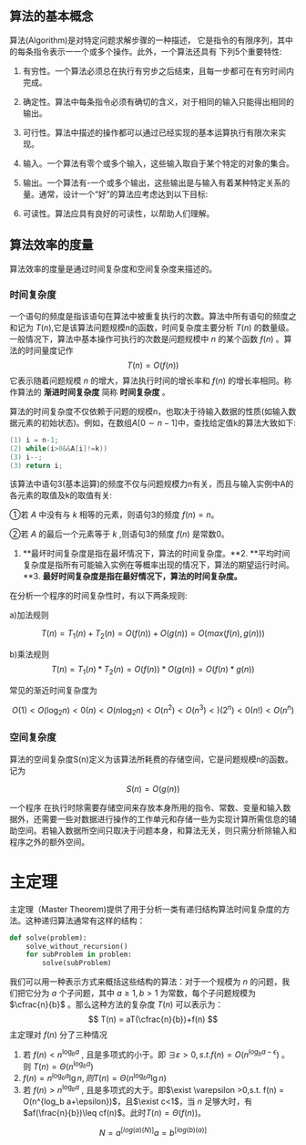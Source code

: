

## 算法的基本概念

算法(Algorithm)是对特定问题求解步骤的一种描述， 它是指令的有限序列，其中的每条指令表示一一个或多个操作。此外，一个算法还具有 下列5个重要特性:

1. 有穷性。一个算法必须总在执行有穷步之后结束，且每一步都可在有穷时间内完成。
2. 确定性。算法中每条指令必须有确切的含义，对于相同的输入只能得出相同的输出。
3. 可行性。算法中描述的操作都可以通过已经实现的基本运算执行有限次来实现。
4. 输入。一个算法有零个或多个输入，这些输入取自于某个特定的对象的集合。
5. 输出。一个算法有-一个或多个输出，这些输出是与输入有着某种特定关系的量。通常，设计一个“好”的算法应考虑达到以下目标:

5. 可读性。算法应具有良好的可读性，以帮助人们理解。

## 算法效率的度量

算法效率的度量是通过时间复杂度和空间复杂度来描述的。

### 时间复杂度

一个语句的频度是指该语句在算法中被重复执行的次数。算法中所有语句的频度之和记为 $T(n)$,它是该算法问题规模n的函数，时间复杂度主要分析 $T(n)$ 的数量级。一般情况下，算法中基本操作可执行的次数是问题规模中 $n$ 的某个函数 $f(n)$ 。算法的时间量度记作
$$
T(n) = O(f(n))
$$
它表示随着问题规模 $n$ 的增大，算法执行时间的增长率和 $f(n)$ 的增长率相同。称作算法的  **渐进时间复杂度** 简称 **时间复杂度** 。

算法的时间复杂度不仅依赖于问题的规模n，也取决于待输入数据的性质(如输入数据元素的初始状态)。例如，在数组$A[0\sim n-1]$中，查找给定值k的算法大致如下:

```c
(1) i = n-1;
(2) while(i>0&&A[i]!=k))
(3) i--;
(3) return i;
```

该算法中语句3(基本运算)的频度不仅与问题规模力$n$有关，而且与输入实例中A的各元素的取值及k的取值有关:

①若 $A$ 中没有与 $k$ 相等的元素，则语句3的频度 $f(n)=n$。

②若 $A$ 的最后一个元素等于 $k$ ,则语句3的频度 $f(n)$ 是常数0。

1. **最坏时间复杂度是指在最坏情况下，算法的时间复杂度。**2. **平均时间复杂度是指所有可能输入实例在等概率出现的情况下，算法的期望运行时间。**3. **最好时间复杂度是指在最好情况下，算法的时间复杂度。**

在分析一个程序的时间复杂性时，有以下两条规则:

a)加法规则

$$
T(n)= T_1(n)+ T_2(n)= O(f(n)) + O(g(n)) = O(max(f(n), g(n)))
$$


b)乘法规则
$$
T(n)= T_1(n)*T_2(n)= O(f(n))*O(g(n))=O(f(n)*g(n))
$$


常见的渐近时间复杂度为

$$
O(1)< O(\log_2n) < 0(n) < O(n\log_2n) < O(n^2)< O(n^3)< )(2^n)<0(n!)<O(n^n)
$$

### 空间复杂度

算法的空间复杂度S(n)定义为该算法所耗费的存储空间，它是问题规模n的函数。记为

$$
S(n)= O(g(n))
$$


一个程序 在执行时除需要存储空间来存放本身所用的指令、常数、变量和输入数据外，还需要一些对数据进行操作的工作单元和存储一些为实现计算所需信息的辅助空间。若输入数据所空间只取决于问题本身，和算法无关，则只需分析除输入和程序之外的额外空间。

# 主定理

主定理（Master Theorem)提供了用于分析一类有递归结构算法时间复杂度的方法。这种递归算法通常有这样的结构：

```python
def solve(problem):
    solve_without_recursion()
    for subProblem in problem:
        solve(subProblem)
```

我们可以用一种表示方式来概括这些结构的算法：对于一个规模为 $n$ 的问题，我们把它分为 $a$ 个子问题，其中 $a≥1,b>1$ 为常数，每个子问题规模为 $\cfrac{n}{b}$ 。那么这种方法的复杂度 $T(n)$ 可以表示为：
$$
T(n)  = aT(\cfrac{n}{b})+f(n)
$$
主定理对 $f(n)$ 分了三种情况

1. 若 $f(n)<n^{\log_b a}$ , 且是多项式的小于。即 $\exists \varepsilon >0,s.t. f(n) = O(n^{log_b a-\epsilon})$ 。则 $T(n) = \Theta(n^{\log_b a})$
2. $f(n) = n^{\log_b a}\lg n,则 T(n) = \Theta(n^{\log_b a}\lg n)$
3. 若 $f(n)>n^{\log_b a}$ , 且是多项式的大于。即$\exist \varepsilon >0,s.t. f(n) = O(n^{log_b a+\epsilon})$，且$\exist c<1$，当 $n$ 足够大时，有 $af(\frac{n}{b})\leq cf(n)$。此时$T(n) = \Theta(f(n))$。

$$
N = a^[log(a)(N)] a = b^[log(b)(a)] 
$$

